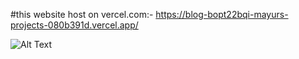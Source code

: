 #this website host on vercel.com:- https://blog-bopt22bqi-mayurs-projects-080b391d.vercel.app/




![Alt Text](img_blog/1.png)
